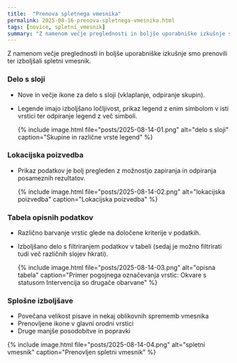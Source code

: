 ```yaml
---
title:  "Prenova spletnega vmesnika"
permalink: 2025-08-16-prenova-spletnega-vmesnika.html
tags: [novice, spletni_vmesnik]
summary: "Z namenom večje preglednosti in boljše uporabniške izkušnje smo prenovili ter izboljšali spletni vmesnik."
---
```


Z namenom večje preglednosti in boljše uporabniške izkušnje smo prenovili ter izboljšali spletni vmesnik.

### Delo s sloji

- Nove in večje ikone za delo s sloji (vklaplanje, odpiranje skupin).
- Legende imajo izboljšano ločljivost, prikaz legend z enim simbolom v isti vrstici ter odpiranje legend z več simboli.

  {% include image.html file="posts/2025-08-14-01.png" alt="delo s sloji" caption="Skupine in različne vrste legend" %}

### Lokacijska poizvedba

- Prikaz podatkov je bolj pregleden z možnostjo zapiranja in odpiranja posameznih rezultatov.

  {% include image.html file="posts/2025-08-14-02.png" alt="lokacijska poizvedba" caption="Lokacijska poizvedba" %}

### Tabela opisnih podatkov

- Različno barvanje vrstic glede na določene kriterije v podatkih.
- Izboljšano delo s filtriranjem podatkov v tabeli (sedaj je možno filtrirati tudi več različnih slojev hkrati).

  {% include image.html file="posts/2025-08-14-03.png" alt="opisna tabela" caption="Primer pogojnega označevanja vrstic: Okvare s statusom Intervencija so drugače obarvane" %}
  
### Splošne izboljšave

- Povečana velikost pisave in nekaj oblikovnih sprememb vmesnika
- Prenovljene ikone v glavni orodni vrstici
- Druge manjše posodobitve in popravki

{% include image.html file="posts/2025-08-14-04.png" alt="spletni vmesnik" caption="Prenovljen spletni vmesnik" %}  


